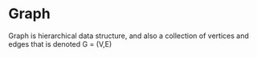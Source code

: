 # Graph

Graph is hierarchical data structure, and also a collection of vertices and edges
that is denoted G = (V,E)
